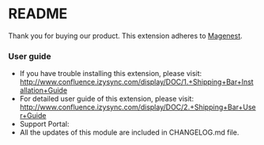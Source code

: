 # README
Thank you for buying our product.
This extension adheres to [Magenest](https://store.magenest.com/).

### User guide
- If you have trouble installing this extension, please visit: http://www.confluence.izysync.com/display/DOC/1.+Shipping+Bar+Installation+Guide
- For detailed user guide of this extension, please visit: http://www.confluence.izysync.com/display/DOC/2.+Shipping+Bar+User+Guide
- Support Portal: 
- All the updates of this module are included in CHANGELOG.md file.

